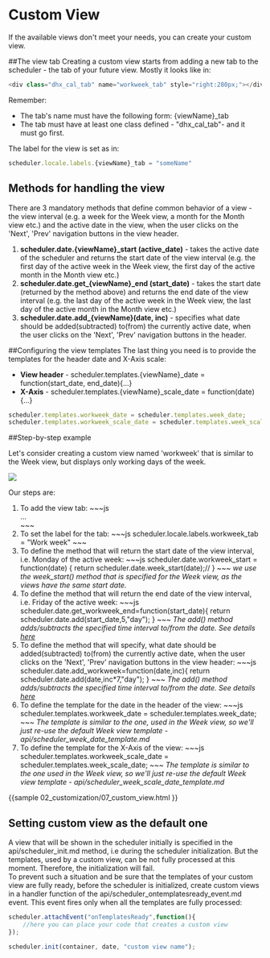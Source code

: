 Custom View 
==============
If the available views don't meet your needs, you can create your custom view. 


##The view tab
Creating a custom view starts from adding a new tab to the scheduler - the tab of your future view. Mostly it looks like in:

~~~js
<div class="dhx_cal_tab" name="workweek_tab" style="right:280px;"></div>
~~~

Remember:

- The tab's name must have the following form: {viewName}_tab
- The tab must have at least one class defined  - "dhx_cal_tab"- and it must go first.

The label for the view is set as in:

~~~js
scheduler.locale.labels.{viewName}_tab = "someName"
~~~

## Methods for handling the view
There are 3 mandatory methods that define common behavior of a view - the view interval (e.g. a week for the Week view, a month for the Month view etc.) and the active date in the view, when the user clicks 
on the 'Next', 'Prev' navigation buttons in the view header.  

1. **scheduler.date.{viewName}_start (active_date)**  - takes the active date of the scheduler and returns the start date of the view interval 
(e.g. the first day of the active week in the Week view, the first day of the active month in the Month view etc.)  
2. **scheduler.date.get_{viewName}_end (start_date)** - takes the start date (returned by the method above) and returns the end date of the view interval (e.g. the last day of the active week in the Week view, the last day of the active month in the Month view etc.)
3. **scheduler.date.add_{viewName}(date, inc)** - specifies  what date should be added(subtracted) to(from) the currently active date, when the user clicks on the 'Next', 'Prev' navigation buttons in the header. 

##Configuring the view templates
The last thing you need is to provide the templates for the header date and X-Axis scale:

- **View header** - scheduler.templates.{viewName}_date = function(start_date, end_date){...}
- **X-Axis** - scheduler.templates.{viewName}_scale_date = function(date){...}

~~~js
scheduler.templates.workweek_date = scheduler.templates.week_date;
scheduler.templates.workweek_scale_date = scheduler.templates.week_scale_date;
~~~

##Step-by-step example

Let's consider creating a custom view  named 'workweek' that is similar to the Week view, but displays only working days of the week.


<img src="custom_view.png"/>

Our steps are:
<ol>
	<li>To add the view tab:
~~~js
<div id="scheduler_here" class="dhx_cal_container" ...>
   <div class="dhx_cal_navline">
       ...
	   <div class="dhx_cal_tab" name="workweek_tab" style="right:280px;"></div>
   </div>
</div>
~~~
    </li>
    <li> To set the label for the tab:
~~~js
scheduler.locale.labels.workweek_tab = "Work week"
~~~
	</li>
    <li> To define the method that will return the start date of the view interval, i.e. Monday of the active week:
~~~js
scheduler.date.workweek_start = function(date) {
	return scheduler.date.week_start(date);//
}
~~~
<i> we use the week_start() method that is specified for the Week view, as the views have the same start date.</i>
	</li>
    <li> To define the method that will return the end date of the view interval, i.e. Friday of the active week:
~~~js
scheduler.date.get_workweek_end=function(start_date){ 
	return scheduler.date.add(start_date,5,"day"); 
}
~~~
<i> The add() method adds/subtracts the specified time interval to/from the date. See details <a href="api/scheduler_date_other.md">here</a></i>
	</li>
    <li> To define the method that will specify, what date should be added(subtracted) to(from) the currently active date, when the user clicks on the 'Next', 'Prev' navigation buttons in the view header:
~~~js
scheduler.date.add_workweek=function(date,inc){ 
	return scheduler.date.add(date,inc*7,"day");
}
~~~
<i> The add() method adds/subtracts the specified time interval to/from the date. See details <a href="api/scheduler_date_other.md">here</a></i>
	</li>
    <li> To define the template for the date in the header of the view:
~~~js
scheduler.templates.workweek_date = scheduler.templates.week_date;
~~~
<i> The template is similar to the one, used in the Week view, so we'll just re-use the default Week view template - api/scheduler_week_date_template.md</i>
	</li>
    <li> To define the template for the X-Axis of the view:
~~~js
scheduler.templates.workweek_scale_date = scheduler.templates.week_scale_date;
~~~
<i> The template is similar to the one used in the Week view, so we'll just re-use the default Week view template - api/scheduler_week_scale_date_template.md</i>
	</li>
</ol>

{{sample
	02_customization/07_custom_view.html
}}

## Setting custom view as the default one 
A view that will be shown in the scheduler initially is specified in the api/scheduler_init.md method, i.e during the scheduler initialization. 
But the templates, used by a custom view, can be not fully processed at this moment. Therefore,  the initialization will fail.<br>
To prevent such a situation and be sure that the templates of your custom view are fully ready, before the scheduler is initialized, 
create custom views in a handler function of the  api/scheduler_ontemplatesready_event.md event. This event fires only when all the templates are fully processed:

~~~js
scheduler.attachEvent("onTemplatesReady",function(){
	//here you can place your code that creates a custom view
});

scheduler.init(container, date, "custom view name");
~~~

